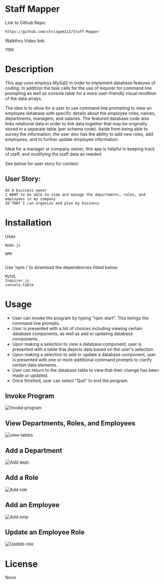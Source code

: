 # Staff Mapper

Link to Github Repo: 
```
https://github.com/chrisgom113/Staff-Mapper
```
Walkthru Video link:
``` 
TODO
```

# Description

This app uses employs MySql2 in order to implement database features of coding. In addition the task calls for the use of Inquirer for command line prompting as well as console.table for a more user-friendly visual rendition of the data arrays.

The idea is to allow for a user to use command line prompting to view an employee database with specific details about the employee roles, names, departments, managers, and salaries. The featured database code also links relational data in order to link data together that may be originally stored in a separate table (per schema code). Aside from being able to survey the information, the user also has the ability to add new roles, add employees, and to further update employee information.

Ideal for a manager or company owner, this app is helpful in keeping track of staff, and modifying the staff data as needed.

See below for user story for context:

## User Story:

```
AS A business owner
I WANT to be able to view and manage the departments, roles, and employees in my company
SO THAT I can organize and plan my business
```


# Installation


Uses

```
Node.js

NPM
 
```
Use 'npm i' to download the dependencies listed below:
```
MySQL
Inquirer.js
console.table
```


# Usage

- User can invoke the program by typing "npm start". This beings the command line prompts.
- User is presented with a list of choices including viewing certain database components, as well as add or updating database components.
- Upon making a selection to view a database component, user is presented with a table that depicts data based on the user's selection.
- Upon making a selection to add or update a database component, user is presented with one or more additional command prompts to clarify certain data elements.
- User can return to the database table to view that their change has been made or updated.
- Once finished, user can select "Quit" to end the program.

## Invoke Program

![Invoke program](./assets/invoke_prgm.png)
  
## View Departments, Roles, and Employees

![view tables](./assets/view_data_tables.gif)


## Add a Department

![Add dept.](./assets/add_dept.gif)

## Add a Role

![Add role](./assets//add_role.gif)

## Add an Employee

![Add emp](./assets/add_employee.gif)

## Update an Employee Role

![Update role](./assets/update_role.gif)
 
# License

None